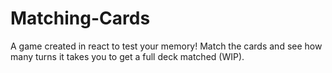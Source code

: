 # Matching-Cards
A game created in react to test your memory! Match the cards and see how many turns it takes you to get a full deck matched (WIP).

